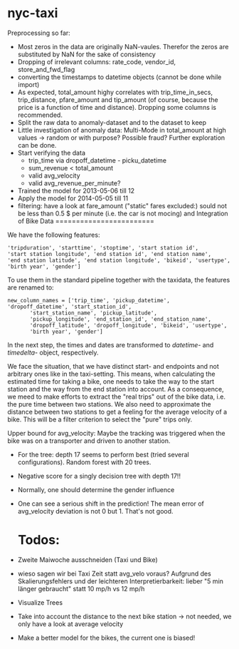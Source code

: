 nyc-taxi
========

Preprocessing so far:

-	Most zeros in the data are originally NaN-vaules. Therefor the zeros are substituted by NaN for the sake of consistency
-	Dropping of irrelevant columns: rate_code, vendor_id, store_and_fwd_flag
-	converting the timestamps to datetime objects (cannot be done while import)
-	As expected, total_amount highy correlates with trip_time_in_secs, trip_distance, pfare_amount and tip_amount (of course, because the price is a function of time and distance). Dropping some columns is recommended.
-	Split the raw data to anomaly-dataset and to the dataset to keep
-	Little investigation of anomaly data: Multi-Mode in total_amount at high values -> random or with purpose? Possible fraud? Further exploration can be done.
-	Start verifying the data
	-	trip_time via dropoff_datetime - picku_datetime
	-	sum_revenue < total_amount
	-	valid avg_velocity
	-	valid avg_revenue_per_minute?
-	Trained the model for 2013-05-06 till 12
-	Apply the model for 2014-05-05 till 11
-	filtering: have a look at fare_amount ("static" fares excluded:) sould not be less than 0.5 $ per minute (i.e. the car is not mocing) and Integration of Bike Data ========================

We have the following features:

```
'tripduration', 'starttime', 'stoptime', 'start station id',
'start station longitude', 'end station id', 'end station name',
'end station latitude', 'end station longitude', 'bikeid', 'usertype',
'birth year', 'gender']
```

To use them in the standard pipeline together with the taxidata, the features are renamed to:

```
new_column_names = ['trip_time', 'pickup_datetime', 'dropoff_datetime', 'start_station_id',
       'start_station_name', 'pickup_latitude',
       'pickup_longitude', 'end_station_id', 'end_station_name',
       'dropoff_latitude', 'dropoff_longitude', 'bikeid', 'usertype',
       'birth year', 'gender']
```

In the next step, the times and dates are transformed to *datetime-* and *timedelta-* object, respectively.

We face the situation, that we have distinct start- and endpoints and not arbitrary ones like in the taxi-setting. This means, when calculating the estimated time for taking a bike, one needs to take the way to the start station and the way from the end station into account. As a consequence, we meed to make efforts to extract the "real trips" out of the bike data, i.e. the pure time between two stations. We also need to approximate the distance between two stations to get a feeling for the average velocity of a bike. This will be a filter criterion to select the "pure" trips only.

Upper bound for avg_velocity: Maybe the tracking was triggered when the bike was on a transporter and driven to another station.

-	For the tree: depth 17 seems to perform best (tried several configurations). Random forest with 20 trees.
-	Negative score for a singly decision tree with depth 17!!
-	Normally, one should determine the gender influence
-	One can see a serious shift in the prediction! The mean error of avg_velocity deviation is not 0 but 1. That's not good.

	Todos:
	======

-	Zweite Maiwoche ausschneiden (Taxi und Bike)

-	wieso sagen wir bei Taxi Zeit statt avg_velo voraus? Aufgrund des Skalierungsfehlers und der leichteren Interpretierbarkeit: lieber "5 min länger gebraucht" statt 10 mp/h vs 12 mp/h

-	Visualize Trees

-	Take into account the distance to the next bike station -> not needed, we only have a look at average velocity

-	Make a better model for the bikes, the current one is biased!
